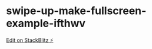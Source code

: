 # swipe-up-make-fullscreen-example-ifthwv

[Edit on StackBlitz ⚡️](https://stackblitz.com/edit/swipe-up-make-fullscreen-example-ifthwv)